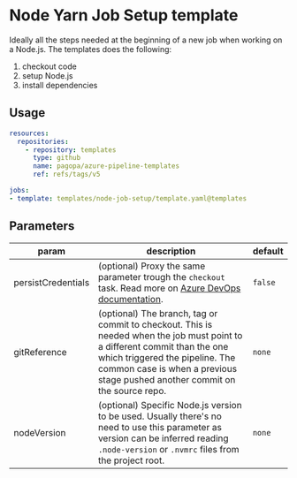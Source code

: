 # Node Yarn Job Setup template

Ideally all the steps needed at the beginning of a new job when working on a Node.js. The templates does the following:

1. checkout code
1. setup Node.js
1. install dependencies


## Usage

```yaml
resources:
  repositories:
    - repository: templates
      type: github
      name: pagopa/azure-pipeline-templates
      ref: refs/tags/v5

jobs:
- template: templates/node-job-setup/template.yaml@templates 
```

## Parameters

|param|description|default|
|-|-|-|
|persistCredentials|(optional) Proxy the same parameter trough the `checkout` task. Read more on [Azure DevOps documentation](https://docs.microsoft.com/en-us/azure/devops/pipelines/yaml-schema?view=azure-devops&tabs=schema%2Cparameter-schema#checkout). |`false`|
|gitReference|(optional) The branch, tag or commit to checkout. This is needed when the job must point to a different commit than the one which triggered the pipeline. The common case is when a previous stage pushed another commit on the source repo. |`none`|
|nodeVersion|(optional) Specific Node.js version to be used. Usually there's no need to use this parameter as version can be inferred reading `.node-version` or `.nvmrc` files from the project root. |`none`|
